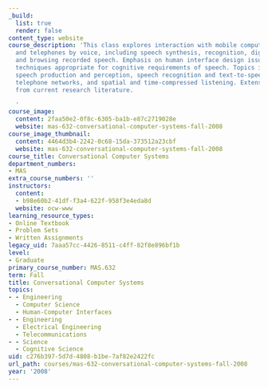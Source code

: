 ```yaml
---
_build:
  list: true
  render: false
content_type: website
course_description: 'This class explores interaction with mobile computing systems
  and telephones by voice, including speech synthesis, recognition, digital recording,
  and browsing recorded speech. Emphasis on human interface design issues and interaction
  techniques appropriate for cognitive requirements of speech. Topics include human
  speech production and perception, speech recognition and text-to-speech algorithms,
  telephone networks, and spatial and time-compressed listening. Extensive reading
  from current research literature.

  '
course_image:
  content: 2faa50e2-0f8c-6305-ba1b-e87c2719028e
  website: mas-632-conversational-computer-systems-fall-2008
course_image_thumbnail:
  content: 4464d3b4-2242-0c68-15da-373512a23cbf
  website: mas-632-conversational-computer-systems-fall-2008
course_title: Conversational Computer Systems
department_numbers:
- MAS
extra_course_numbers: ''
instructors:
  content:
  - b98e60b2-41df-f3a4-622f-958f3e4eda8d
  website: ocw-www
learning_resource_types:
- Online Textbook
- Problem Sets
- Written Assignments
legacy_uid: 7aaa57cc-4426-8511-c4ff-82f8e896bf1b
level:
- Graduate
primary_course_number: MAS.632
term: Fall
title: Conversational Computer Systems
topics:
- - Engineering
  - Computer Science
  - Human-Computer Interfaces
- - Engineering
  - Electrical Engineering
  - Telecommunications
- - Science
  - Cognitive Science
uid: c276b397-5d7d-4808-b1be-7af82e2422fc
url_path: courses/mas-632-conversational-computer-systems-fall-2008
year: '2008'
---
```

